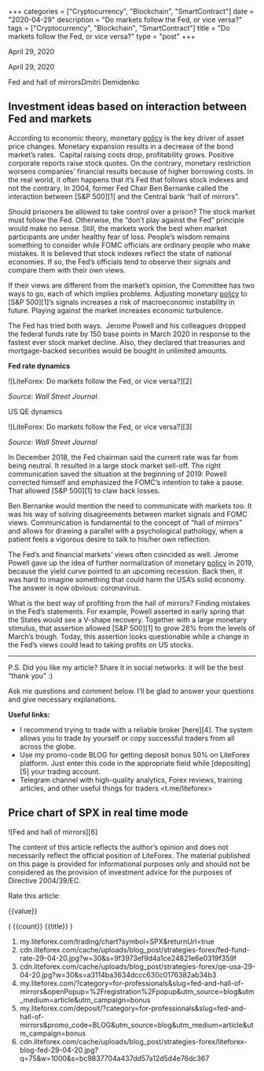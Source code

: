 +++
categories = ["Cryptocurrency", "Blockchain", "SmartContract"]
date = "2020-04-29"
description = "Do markets follow the Fed, or vice versa?"
tags = ["Cryptocurrency", "Blockchain", "SmartContract"]
title = "Do markets follow the Fed, or vice versa?"
type = "post"
+++

April 29, 2020

April 29, 2020

Fed and hall of mirrorsDmitri Demidenko

## Investment ideas based on interaction between Fed and markets

According to economic theory, monetary [policy](https://www.fintechee.com/policy/) is the key driver of asset
price changes. Monetary expansion results in a decrease of the bond
market’s rates.  Capital raising costs drop, profitability grows.
Positive corporate reports raise stock quotes. On the contrary, monetary
restriction worsens companies’ financial results because of higher
borrowing costs. In the real world, it often happens that it’s Fed that
follows stock indexes and not the contrary. In 2004, former Fed Chair
Ben Bernanke called the interaction between [S&P 500][1] and the Central
bank “hall of mirrors”.

Should prisoners be allowed to take control over a prison? The stock
market must follow the Fed. Otherwise, the “don’t play against the Fed”
principle would make no sense. Still, the markets work the best when
market participants are under healthy fear of loss. People’s wisdom
remains something to consider while FOMC officials are ordinary people
who make mistakes. It is believed that stock indexes reflect the state
of national economies. If so, the Fed’s officials tend to observe their
signals and compare them with their own views.

If their views are different from the market’s opinion, the Committee
has two ways to go, each of which implies problems. Adjusting monetary
[policy](https://www.fintechee.com/policy/) to [S&P 500][1]’s signals increases a risk of macroeconomic
instability in future. Playing against the market increases economic
turbulence.

The Fed has tried both ways.  Jerome Powell and his colleagues dropped
the federal funds rate by 150 base points in March 2020 in response to
the fastest ever stock market decline. Also, they declared that
treasuries and mortgage-backed securities would be bought in unlimited
amounts.

 **Fed rate dynamics**

![LiteForex: Do markets follow the Fed, or vice versa?][2]

 _Source: Wall Street Journal._

US QE dynamics

![LiteForex: Do markets follow the Fed, or vice versa?][3]

 _Source: Wall Street Journal_

In December 2018, the Fed chairman said the current rate was far from
being neutral. It resulted in a large stock market sell-off. The right
communication saved the situation at the beginning of 2019: Powell
corrected himself and emphasized the FOMC’s intention to take a pause.
That allowed [S&P 500][1] to claw back losses.

Ben Bernanke would mention the need to communicate with markets too. It
was his way of solving disagreements between market signals and FOMC
views. Communication is fundamental to the concept of “hall of mirrors”
and allows for drawing a parallel with a psychological pathology, when a
patient feels a vigorous desire to talk to his/her own reflection.

The Fed’s and financial markets’ views often coincided as well. Jerome
Powell gave up the idea of further normalization of monetary [policy](https://www.fintechee.com/policy/) in
2019, because the yield curve pointed to an upcoming recession. Back
then, it was hard to imagine something that could harm the USA’s solid
economy. The answer is now obvious: coronavirus.

What is the best way of profiting from the hall of mirrors? Finding
mistakes in the Fed’s statements. For example, Powell asserted in early
spring that the States would see a V-shape recovery. Together with a
large monetary stimulus, that assertion allowed [S&P 500][1] to grow 28%
from the levels of March’s trough. Today, this assertion looks
questionable while a change in the Fed’s views could lead to taking
profits on US stocks.

* * *

P.S. Did you like my article? Share it in social networks: it will be
the best “thank you" :)

Ask me questions and comment below. I’ll be glad to answer your
questions and give necessary explanations.

 **Useful links:**

  * I recommend trying to trade with a reliable broker [here][4]. The system allows you to trade by yourself or copy successful traders from all across the globe.
  * Use my promo-code BLOG for getting deposit bonus 50% on LiteForex platform. Just enter this code in the appropriate field while [depositing][5] your trading account.
  * Telegram channel with high-quality analytics, Forex reviews, training articles, and other useful things for traders <t.me/liteforex>

## Price chart of SPX in real time mode

![Fed and hall of mirrors][6]

The content of this article reflects the author’s opinion and does not
necessarily reflect the official position of LiteForex. The material
published on this page is provided for informational purposes only and
should not be considered as the provision of investment advice for the
purposes of Directive 2004/39/EC.

Rate this article:

{{value}}

( {{count}} {{title}} )

   1. my.liteforex.com/trading/chart?symbol=SPX&returnUrl=true
   2. cdn.liteforex.com/cache/uploads/blog_post/strategies-forex/fed-fund-rate-29-04-20.jpg?w=30&s=9f3973ef9d4a1ce24821e6e0319f359f
   3. cdn.liteforex.com/cache/uploads/blog_post/strategies-forex/qe-usa-29-04-20.jpg?w=30&s=a3114ba3634dccc630c0176382ab34b3
   4. my.liteforex.com/?category=for-professionals&slug=fed-and-hall-of-mirrors&openPopup=%2Fregistration%2Fpopup&utm_source=blog&utm_medium=article&utm_campaign=bonus
   5. my.liteforex.com/deposit/?category=for-professionals&slug=fed-and-hall-of-mirrors&promo_code=BLOG&utm_source=blog&utm_medium=article&utm_campaign=bonus
   6. cdn.liteforex.com/cache/uploads/blog_post/strategies-forex/liteforex-blog-fed-29-04-20.jpg?q=75&w=1000&s=bc9837704a437dd57a12d5d4e76dc367